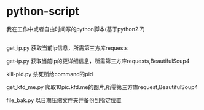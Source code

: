 # python-script
我在工作中或者自由时间写的python脚本(基于python2.7)

##
get_ip.py 获取当前ip信息，所需第三方库requests

get-ip.py 获取当前ip的更详细信息，所需第三方库requests,BeautifulSoup4

kill-pid.py 杀死所给command的pid

get_kfd_me.py 爬取10pic.kfd.me的图片,所需第三方库request,BeautifulSoup4

file_bak.py 以日期压缩文件夹并备份到指定位置
